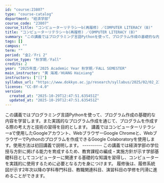 ```yaml
---
id: "course:23807"
type: "course-catalog"
department: "経済学部"
course_code: "23807"
course_title: "コンピューターリテラシーb(再履修) ／COMPUTER LITERACY (B)"
title: "コンピューターリテラシーb(再履修) ／COMPUTER LITERACY (B)"
summary: "この講義ではプログラミング言語Pythonを使って、プログラム作成の基礎的な内容を学習します。また実践的なプログラム作成を通じて、プログラムを作成する際の考え方と技術の習得を目的とします。 講義ではコンピューターリテラシーaで使用したGoo…"
tags: []
campus: ""
term: ""
period: "金2／Fri 2"
course_type: "秋学期／Fall"
credits: 2
year: "2025年度／2025 Academic Year 秋学期／FALL SEMESTER"
main_instructor: "黄 海湘／HUANG Haixiang"
instructors: ["[]"]
syllabus_url: "https://www.dokkyo.ac.jp/research/syllabus/2025/02/02_23807_ja_JP.html"
license: "CC-BY-4.0"
version:
  created_at: "2025-10-29T12:47:51.635451Z"
  updated_at: "2025-10-29T12:47:51.635451Z"
---
```

この講義ではプログラミング言語Pythonを使って、プログラム作成の基礎的な内容を学習します。また実践的なプログラム作成を通じて、プログラムを作成する際の考え方と技術の習得を目的とします。 講義ではコンピューターリテラシーaで使用したGoogleアカウント、WebブラウザーGoogle Chromeと、WebブラウザーでPythonのプログラムを作成できるGoogle Colaboratoryを使用します。使用方法は初回講義で説明します。 ---------- この講義では経済学部の学位授与方針に掲げる能力を育成するため、教育課程の編成・実施方針が示す学部基礎科目としてコンピューターに関連する基礎的な知識を習得し、コンピューターを実践的に使用するために必要となる力を身につけます。 履修後は、履修系統図が示す2年次以降の学科専門科目、教職関連科目、演習科目の学修を円滑に進めることができます。
